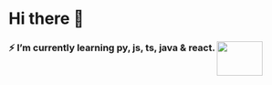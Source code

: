 # Hi there 👋

### ⚡ I’m currently learning py, js, ts, java & react.     <a href="url"><img src="https://c.tenor.com/JYQs3LWRKgcAAAAC/btc-bitcoin.gif" align="top" height="60" width="80" ></a>



<!--
**comoncada/comoncada** is a ✨ _special_ ✨ repository because its `README.md` (this file) appears on your GitHub profile.

Here are some ideas to get you started:

- 🔭 I’m currently working on ...
- 🌱 I’m currently learning ...
- 👯 I’m looking to collaborate on ...
- 🤔 I’m looking for help with ...
- 💬 Ask me about ...
- 📫 How to reach me: ...
- 😄 Pronouns: ...
- ⚡ Fun fact: ...
-->
